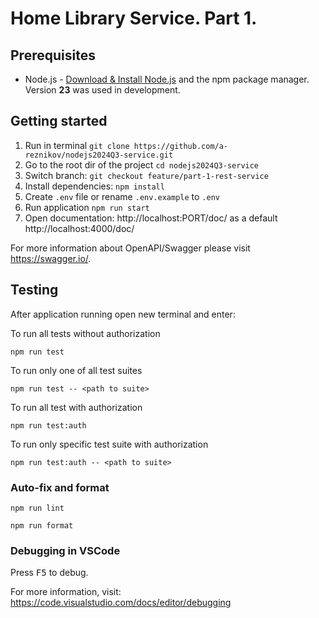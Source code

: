 # Home Library Service. Part 1.

## Prerequisites

- Node.js - [Download & Install Node.js](https://nodejs.org/en/download/) and the npm package manager.
  Version **23** was used in development.

## Getting started

1. Run in terminal `git clone https://github.com/a-reznikov/nodejs2024Q3-service.git`
1. Go to the root dir of the project `cd nodejs2024Q3-service`
1. Switch branch: `git checkout feature/part-1-rest-service`
1. Install dependencies: `npm install`
1. Create `.env` file or rename `.env.example` to `.env`
1. Run application `npm run start`
1. Open documentation: http://localhost:PORT/doc/ as a default http://localhost:4000/doc/

For more information about OpenAPI/Swagger please visit https://swagger.io/.

## Testing

After application running open new terminal and enter:

To run all tests without authorization

```
npm run test
```

To run only one of all test suites

```
npm run test -- <path to suite>
```

To run all test with authorization

```
npm run test:auth
```

To run only specific test suite with authorization

```
npm run test:auth -- <path to suite>
```

### Auto-fix and format

```
npm run lint
```

```
npm run format
```

### Debugging in VSCode

Press <kbd>F5</kbd> to debug.

For more information, visit: https://code.visualstudio.com/docs/editor/debugging
